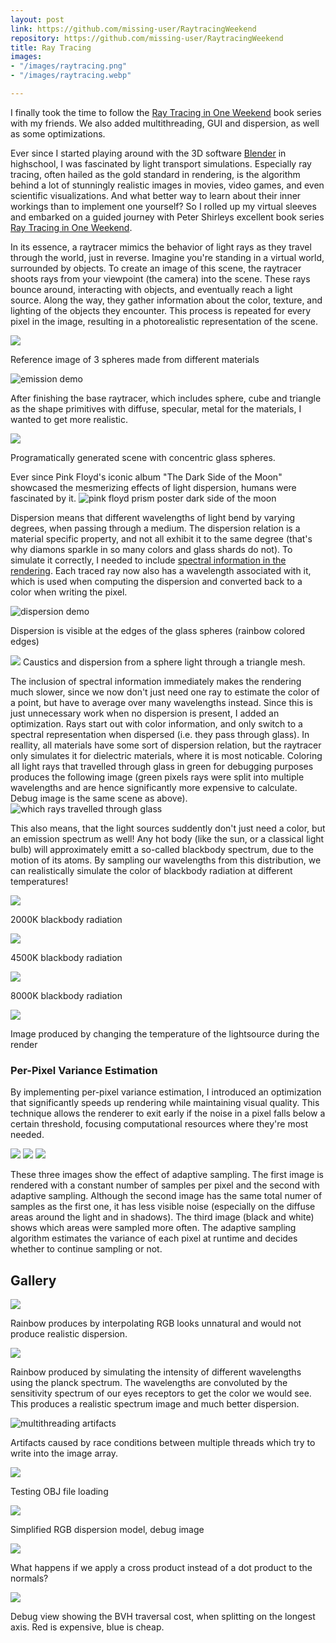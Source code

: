 ```yaml
---
layout: post
link: https://github.com/missing-user/RaytracingWeekend
repository: https://github.com/missing-user/RaytracingWeekend
title: Ray Tracing
images:
- "/images/raytracing.png"
- "/images/raytracing.webp"

---
```

I finally took the time to follow the [Ray Tracing in One Weekend](https://raytracing.github.io/books/RayTracingInOneWeekend.html) book series with my friends. We also added multithreading, GUI and dispersion, as well as some optimizations.

Ever since I started playing around with the 3D software [Blender](https://www.blender.org/) in highschool, I was fascinated by light transport simulations. Especially ray tracing, often hailed as the gold standard in rendering, is the algorithm behind a lot of stunningly realistic images in movies, video games, and even scientific visualizations. And what better way to learn about their inner workings than to implement one yourself? So I rolled up my virtual sleeves and embarked on a guided journey with Peter Shirleys excellent book series [Ray Tracing in One Weekend](https://raytracing.github.io/books/RayTracingInOneWeekend.html).

In its essence, a raytracer mimics the behavior of light rays as they travel through the world, just in reverse. Imagine you're standing in a virtual world, surrounded by objects. To create an image of this scene, the raytracer shoots rays from your viewpoint (the camera) into the scene. These rays bounce around, interacting with objects, and eventually reach a light source. Along the way, they gather information about the color, texture, and lighting of the objects they encounter. This process is repeated for every pixel in the image, resulting in a photorealistic representation of the scene.

![](https://raw.githubusercontent.com/missing-user/RaytracingWeekend/gui/Image_Outputs/metal_and_diffuse.png)

Reference image of 3 spheres made from different materials

![emission demo](https://raw.githubusercontent.com/missing-user/RaytracingWeekend/gui/Image_Outputs/only_emissive.png)

After finishing the base raytracer, which includes sphere, cube and triangle as the shape primitives with diffuse, specular, metal for the materials, I wanted to get more realistic.

![](https://raw.githubusercontent.com/missing-user/RaytracingWeekend/gui/Image_Outputs/concentric_spheres.png)

Programatically generated scene with concentric glass spheres.

Ever since Pink Floyd's iconic album "The Dark Side of the Moon" showcased the mesmerizing effects of light dispersion, humans were fascinated by it.
![pink floyd prism poster dark side of the moon](/images/Dark_Side_of_the_Moon.png) 

Dispersion means that different wavelengths of light bend by varying degrees, when passing through a medium. The dispersion relation is a material specific property, and not all exhibit it to the same degree (that's why diamons sparkle in so many colors and glass shards do not). To simulate it correctly, I needed to include [spectral information in the rendering](https://pbr-book.org/3ed-2018/Color_and_Radiometry/Spectral_Representation). Each traced ray now also has a wavelength associated with it, which is used when computing the dispersion and converted back to a color when writing the pixel.

![dispersion demo](https://raw.githubusercontent.com/missing-user/RaytracingWeekend/gui/Image_Outputs/emissive_dispersive.png)

Dispersion is visible at the edges of the glass spheres (rainbow colored edges)

![](https://raw.githubusercontent.com/missing-user/RaytracingWeekend/gui/Image_Outputs/monkey_caustics.png)
Caustics and dispersion from a sphere light through a triangle mesh.  

The inclusion of spectral information immediately makes the rendering much slower, since we now don't just need one ray to estimate the color of a point, but have to average over many wavelengths instead. Since this is just unnecessary work when no dispersion is present, I added an optimization. Rays start out with color information, and only switch to a spectral representation when dispersed (i.e. they pass through glass). In reallity, all materials have some sort of dispersion relation, but the raytracer only simulates it for dielectric materials, where it is most noticable. Coloring all light rays that travelled through glass in green for debugging purposes produces the following image (green pixels rays were split into multiple wavelengths and are hence significantly more expensive to calculate. Debug image is the same scene as above).
![which rays travelled through glass](https://raw.githubusercontent.com/missing-user/RaytracingWeekend/gui/Image_Outputs/debug_efficient_dispersion.png)

This also means, that the light sources suddently don't just need a color, but an emission spectrum as well! Any hot body (like the sun, or a classical light bulb) will approximately emitt a so-called blackbody spectrum, due to the motion of its atoms. By sampling our wavelengths from this distribution, we can realistically simulate the color of blackbody radiation at different temperatures!

![](https://raw.githubusercontent.com/missing-user/RaytracingWeekend/gui/Image_Outputs/planck_2000K.png)

2000K blackbody radiation

![](https://raw.githubusercontent.com/missing-user/RaytracingWeekend/gui/Image_Outputs/planck_4500K.png)

4500K blackbody radiation

![](https://raw.githubusercontent.com/missing-user/RaytracingWeekend/gui/Image_Outputs/planck_8000K.png)

8000K blackbody radiation

![](https://raw.githubusercontent.com/missing-user/RaytracingWeekend/gui/Image_Outputs/temperature_gradient.png)

Image produced by changing the temperature of the lightsource during the render

### Per-Pixel Variance Estimation

By implementing per-pixel variance estimation, I introduced an optimization that significantly speeds up rendering while maintaining visual quality. This technique allows the renderer to exit early if the noise in a pixel falls below a certain threshold, focusing computational resources where they're most needed.

![](https://raw.githubusercontent.com/missing-user/RaytracingWeekend/gui/Image_Outputs/sameTimeAdaptive.png)
![](https://raw.githubusercontent.com/missing-user/RaytracingWeekend/gui/Image_Outputs/1000adaptive.png)
![](https://raw.githubusercontent.com/missing-user/RaytracingWeekend/gui/Image_Outputs/samplecounts200.png)

These three images show the effect of adaptive sampling. The first image is rendered with a constant number of samples per pixel and the second with adaptive sampling. Although the second image has the same total numer of samples as the first one, it has less visible noise (especially on the diffuse areas around the light and in shadows). The third image (black and white) shows which areas were sampled more often. The adaptive sampling algorithm estimates the variance of each pixel at runtime and decides whether to continue sampling or not.

## Gallery

![](https://raw.githubusercontent.com/missing-user/RaytracingWeekend/gui/Image_Outputs/spectrum_rgb.png)

Rainbow produces by interpolating RGB looks unnatural and would not produce realistic dispersion.

![](https://raw.githubusercontent.com/missing-user/RaytracingWeekend/gui/Image_Outputs/spectrum_xyz.png) 

Rainbow produced by simulating the intensity of different wavelengths using the planck spectrum. The wavelengths are convoluted by the sensitivity spectrum of our eyes receptors to get the color we would see. This produces a realistic spectrum image and much better dispersion.

![multithreading artifacts](https://raw.githubusercontent.com/missing-user/RaytracingWeekend/gui/Image_Outputs/cursed_memory.png)

Artifacts caused by race conditions between multiple threads which try to write into the image array.



![](https://raw.githubusercontent.com/missing-user/RaytracingWeekend/gui/Image_Outputs/obj_susan_test_inverted.png)

Testing OBJ file loading 

![](https://raw.githubusercontent.com/missing-user/RaytracingWeekend/gui/Image_Outputs/dispersion_rgb.png)

Simplified RGB dispersion model, debug image


![](https://raw.githubusercontent.com/missing-user/RaytracingWeekend/gui/Image_Outputs/metal_and_diffuse_cross.png)

What happens if we apply a cross product instead of a dot product to the normals?

![](https://raw.githubusercontent.com/missing-user/RaytracingWeekend/gui/Image_Outputs/bvh_traversal_cost.png)

Debug view showing the BVH traversal cost, when splitting on the longest axis. Red is expensive, blue is cheap.

